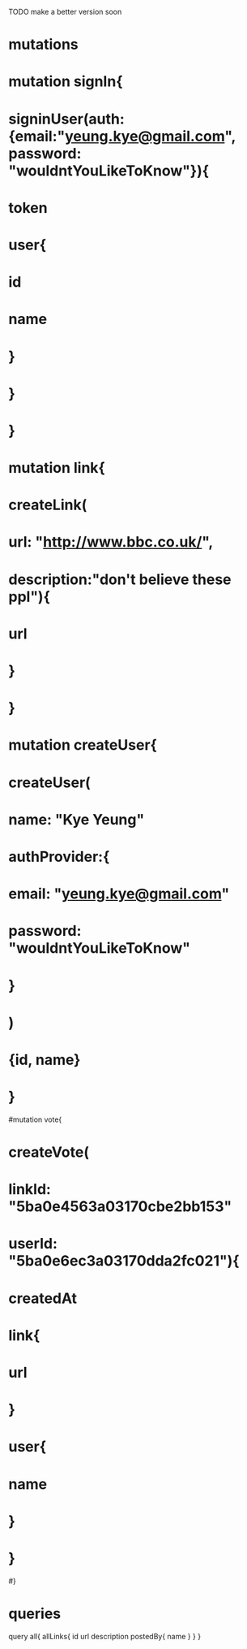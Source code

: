 TODO make a better version soon

# mutations
# mutation signIn{
#   signinUser(auth:{email:"yeung.kye@gmail.com", password: "wouldntYouLikeToKnow"}){
#     token
#     user{
#       id
#       name
#     }
#   }
# }

# mutation  link{
#   createLink(
#     url: "http://www.bbc.co.uk/", 
#     description:"don't believe these ppl"){
#     url
#   } 
# }

# mutation createUser{
#   createUser(
#     name: "Kye Yeung"
#     authProvider:{
#       email: "yeung.kye@gmail.com"
#       password: "wouldntYouLikeToKnow"
#     }
#   )
  
#   {id, name}
# }


#mutation vote{
#
#  createVote( 
#    linkId: "5ba0e4563a03170cbe2bb153" 
#    userId: "5ba0e6ec3a03170dda2fc021"){
#  
#   		createdAt
#    	link{
#     	 	url
#    	}
#    	user{
#     		name
#  		}
#  }  
#}




# queries
query all{
  allLinks{
    id
    url
    description
    postedBy{
      name
    }
  }
}

